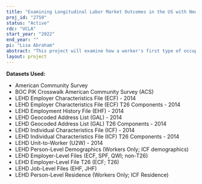 ```yaml
---
title: "Examining Longitudinal Labor Market Outcomes in the US with New Data and Methods"
proj_id: "2759"
status: "Active"
rdc: "UCLA"
start_year: "2022"
end_year: ""
pi: "Lisa Abraham"
abstract: "This project will examine how a worker's first type of occupation impacts their later-stage career outcomes, and how these impacts differ by worker characteristics, such as race/ethnicity, gender, and Veteran status. More specifically, we will link the Longitudinal Employer Household Dynamics (LEHD) data to the American Community Survey (ACS) and aggregate external data on the characteristics of occupations reported in the ACS. We will use novel machine learning techniques to predict up to ten of the most likely occupations for a worker's primary LEHD job (defined as the highest-earning job), and then examine how the type of occupation a worker holds early in her career influences later-stage career outcomes, including earnings, employment, and occupational prestige. This analysis will enable us to characterize initial jobs and occupations that offer workers the greatest opportunities for advancement and mobility."
layout: project
---
```


**Datasets Used:**

  - American Community Survey 
  - BOC PIK Crosswalk American Community Survey (ACS) 
  - LEHD Employer Characteristics File (ECF) - 2014 
  - LEHD Employer Characteristics File (ECF) T26 Components - 2014 
  - LEHD Employment History File (EHF) - 2014 
  - LEHD Geocoded Address List (GAL) - 2014 
  - LEHD Geocoded Address List (GAL) T26 Components - 2014 
  - LEHD Individual Characteristics File (ICF) - 2014 
  - LEHD Individual Characteristics File (ICF) T26 Components - 2014 
  - LEHD Unit-to-Worker (U2W) - 2014 
  - LEHD Person-Level Demographics (Workers Only; ICF demographics) 
  - LEHD Employer-Level Files (ECF, SPF, QWI; non-T26) 
  - LEHD Employer-Level File T26 (ECF; T26) 
  - LEHD Job-Level Files (EHF, JHF) 
  - LEHD Person-Level Residence (Workers Only; ICF Residence) 

